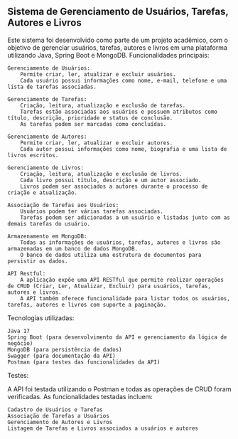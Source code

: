 ## Sistema de Gerenciamento de Usuários, Tarefas, Autores e Livros

Este sistema foi desenvolvido como parte de um projeto acadêmico, com o objetivo de gerenciar usuários, tarefas, autores e livros em uma plataforma utilizando Java, Spring Boot e MongoDB.
Funcionalidades principais:

    Gerenciamento de Usuários:
        Permite criar, ler, atualizar e excluir usuários.
        Cada usuário possui informações como nome, e-mail, telefone e uma lista de tarefas associadas.

    Gerenciamento de Tarefas:
        Criação, leitura, atualização e exclusão de tarefas.
        Tarefas estão associadas aos usuários e possuem atributos como título, descrição, prioridade e status de conclusão.
        As tarefas podem ser marcadas como concluídas.

    Gerenciamento de Autores:
        Permite criar, ler, atualizar e excluir autores.
        Cada autor possui informações como nome, biografia e uma lista de livros escritos.

    Gerenciamento de Livros:
        Criação, leitura, atualização e exclusão de livros.
        Cada livro possui título, descrição e um autor associado.
        Livros podem ser associados a autores durante o processo de criação e atualização.

    Associação de Tarefas aos Usuários:
        Usuários podem ter várias tarefas associadas.
        Tarefas podem ser adicionadas a um usuário e listadas junto com as demais tarefas do usuário.

    Armazenamento em MongoDB:
        Todas as informações de usuários, tarefas, autores e livros são armazenadas em um banco de dados MongoDB.
        O banco de dados utiliza uma estrutura de documentos para persistir os dados.

    API Restful:
        A aplicação expõe uma API RESTful que permite realizar operações de CRUD (Criar, Ler, Atualizar, Excluir) para usuários, tarefas, autores e livros.
        A API também oferece funcionalidade para listar todos os usuários, tarefas, autores e livros com suporte a paginação.

Tecnologias utilizadas:

    Java 17
    Spring Boot (para desenvolvimento da API e gerenciamento da lógica de negócio)
    MongoDB (para persistência de dados)
    Swagger (para documentação da API)
    Postman (para testes das funcionalidades da API)

Testes:

A API foi testada utilizando o Postman e todas as operações de CRUD foram verificadas. As funcionalidades testadas incluem:

    Cadastro de Usuários e Tarefas
    Associação de Tarefas a Usuários
    Gerenciamento de Autores e Livros
    Listagem de Tarefas e Livros associados a usuários e autores
